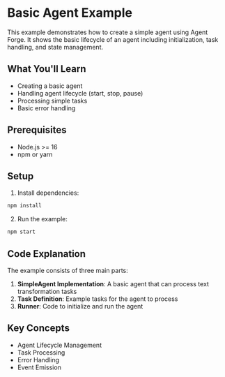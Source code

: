 # Basic Agent Example

This example demonstrates how to create a simple agent using Agent Forge. It shows the basic lifecycle of an agent including initialization, task handling, and state management.

## What You'll Learn
- Creating a basic agent
- Handling agent lifecycle (start, stop, pause)
- Processing simple tasks
- Basic error handling

## Prerequisites
- Node.js >= 16
- npm or yarn

## Setup

1. Install dependencies:
```bash
npm install
```

2. Run the example:
```bash
npm start
```

## Code Explanation

The example consists of three main parts:

1. **SimpleAgent Implementation**: A basic agent that can process text transformation tasks
2. **Task Definition**: Example tasks for the agent to process
3. **Runner**: Code to initialize and run the agent

## Key Concepts

- Agent Lifecycle Management
- Task Processing
- Error Handling
- Event Emission
